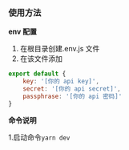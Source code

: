 ### 使用方法    
 **env 配置**
1. 在根目录创建.env.js 文件
1. 在该文件添加
```javascript
export default {
	key: '[你的 api key]',
	secret: '[你的 api secret]',
	passphrase: '[你的 api 密码]'
}
```

**命令说明**

1.启动命令` yarn dev `
